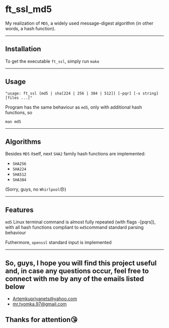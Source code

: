# ft_ssl_md5

My realization of ```MD5```, a widely used message-digest algorithm (in other words, a hash function).

---

## Installation

To get the executable `ft_ssl`, simply run ```make```

---

## Usage

```
"usage: ft_ssl [md5 | sha[224 | 256 | 384 | 512]] [-pqr] [-s string] [files ...]"
```

Program has the same behaviour as `md5`, only with additional hash functions, so

```
man md5
```

---

## Algorithms

Besides ```MD5``` itself, next ```SHA2``` family hash functions are implemented:

- `SHA256`
- `SHA224`
- `SHA512`
- `SHA384`

(Sorry, guys, no ```Whirlpool```:disappointed:)

---

## Features

```md5``` Linux terminal command is almost fully repeated (with flags -[pqrs]),  
with all hash functions compliant to ```md5```command standard parsing behaviour

Futhermore, ```openssl``` standard input is implemented

---

## So, guys, I hope you will find this project useful and, in case any questions occur, feel free to connect with me by any of the emails listed below

- [Artemkupriyanets@yahoo.com](https://www.yahoo.com)  
- [mr.tyomka.97@gmail.com](https://www.gmail.com)  

## Thanks for attention:kissing_heart:
